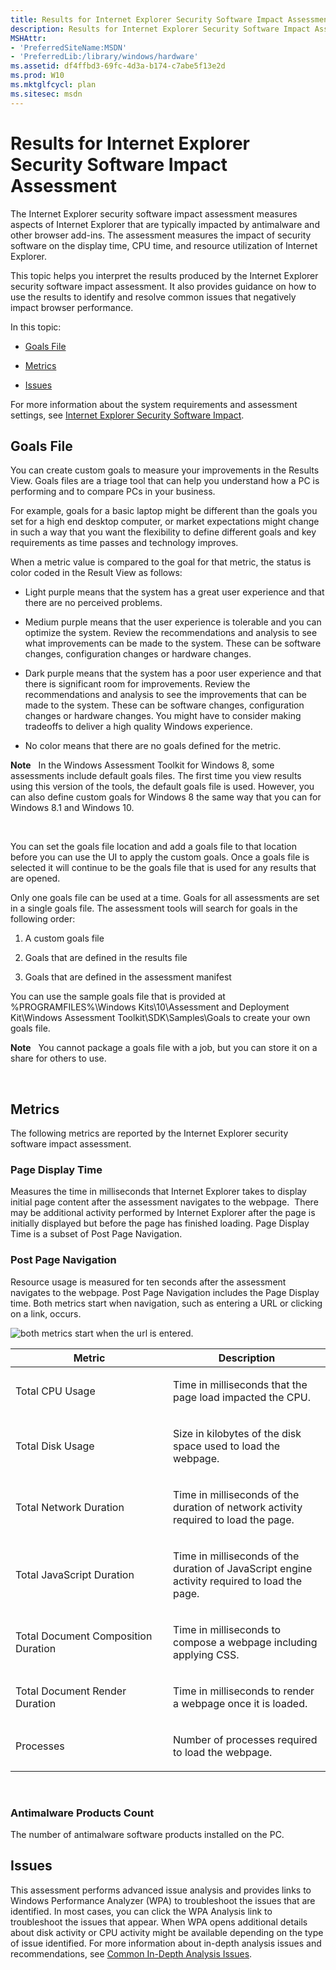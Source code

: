 ```yaml
---
title: Results for Internet Explorer Security Software Impact Assessment
description: Results for Internet Explorer Security Software Impact Assessment
MSHAttr:
- 'PreferredSiteName:MSDN'
- 'PreferredLib:/library/windows/hardware'
ms.assetid: df4ffbd3-69fc-4d3a-b174-c7abe5f13e2d
ms.prod: W10
ms.mktglfcycl: plan
ms.sitesec: msdn
---
```


# Results for Internet Explorer Security Software Impact Assessment


The Internet Explorer security software impact assessment measures aspects of Internet Explorer that are typically impacted by antimalware and other browser add-ins. The assessment measures the impact of security software on the display time, CPU time, and resource utilization of Internet Explorer.

This topic helps you interpret the results produced by the Internet Explorer security software impact assessment. It also provides guidance on how to use the results to identify and resolve common issues that negatively impact browser performance.

In this topic:

-   [Goals File](#bkmk-goals)

-   [Metrics](#bkmk-metrics)

-   [Issues](#bkmk-issues)

For more information about the system requirements and assessment settings, see [Internet Explorer Security Software Impact](internet-explorer-security-software-impact.md).

## <a href="" id="bkmk-goals"></a>Goals File


You can create custom goals to measure your improvements in the Results View. Goals files are a triage tool that can help you understand how a PC is performing and to compare PCs in your business.

For example, goals for a basic laptop might be different than the goals you set for a high end desktop computer, or market expectations might change in such a way that you want the flexibility to define different goals and key requirements as time passes and technology improves.

When a metric value is compared to the goal for that metric, the status is color coded in the Result View as follows:

-   Light purple means that the system has a great user experience and that there are no perceived problems.

-   Medium purple means that the user experience is tolerable and you can optimize the system. Review the recommendations and analysis to see what improvements can be made to the system. These can be software changes, configuration changes or hardware changes.

-   Dark purple means that the system has a poor user experience and that there is significant room for improvements. Review the recommendations and analysis to see the improvements that can be made to the system. These can be software changes, configuration changes or hardware changes. You might have to consider making tradeoffs to deliver a high quality Windows experience.

-   No color means that there are no goals defined for the metric.

**Note**  
In the Windows Assessment Toolkit for Windows 8, some assessments include default goals files. The first time you view results using this version of the tools, the default goals file is used. However, you can also define custom goals for Windows 8 the same way that you can for Windows 8.1 and Windows 10.

 

You can set the goals file location and add a goals file to that location before you can use the UI to apply the custom goals. Once a goals file is selected it will continue to be the goals file that is used for any results that are opened.

Only one goals file can be used at a time. Goals for all assessments are set in a single goals file. The assessment tools will search for goals in the following order:

1.  A custom goals file

2.  Goals that are defined in the results file

3.  Goals that are defined in the assessment manifest

You can use the sample goals file that is provided at %PROGRAMFILES%\\Windows Kits\\10\\Assessment and Deployment Kit\\Windows Assessment Toolkit\\SDK\\Samples\\Goals to create your own goals file.

**Note**  
You cannot package a goals file with a job, but you can store it on a share for others to use.

 

## <a href="" id="bkmk-metrics"></a>Metrics


The following metrics are reported by the Internet Explorer security software impact assessment.

### Page Display Time

Measures the time in milliseconds that Internet Explorer takes to display initial page content after the assessment navigates to the webpage.  There may be additional activity performed by Internet Explorer after the page is initially displayed but before the page has finished loading. Page Display Time is a subset of Post Page Navigation.

### Post Page Navigation

Resource usage is measured for ten seconds after the assessment navigates to the webpage. Post Page Navigation includes the Page Display time. Both metrics start when navigation, such as entering a URL or clicking on a link, occurs.

![both metrics start when the url is entered.](images/dep-iessi.png)

<table>
<colgroup>
<col width="50%" />
<col width="50%" />
</colgroup>
<thead>
<tr class="header">
<th>Metric</th>
<th>Description</th>
</tr>
</thead>
<tbody>
<tr class="odd">
<td><p>Total CPU Usage</p></td>
<td><p>Time in milliseconds that the page load impacted the CPU.</p></td>
</tr>
<tr class="even">
<td><p>Total Disk Usage</p></td>
<td><p>Size in kilobytes of the disk space used to load the webpage.</p></td>
</tr>
<tr class="odd">
<td><p>Total Network Duration</p></td>
<td><p>Time in milliseconds of the duration of network activity required to load the page.</p></td>
</tr>
<tr class="even">
<td><p>Total JavaScript Duration</p></td>
<td><p>Time in milliseconds of the duration of JavaScript engine activity required to load the page.</p></td>
</tr>
<tr class="odd">
<td><p>Total Document Composition Duration</p></td>
<td><p>Time in milliseconds to compose a webpage including applying CSS.</p></td>
</tr>
<tr class="even">
<td><p>Total Document Render Duration</p></td>
<td><p>Time in milliseconds to render a webpage once it is loaded.</p></td>
</tr>
<tr class="odd">
<td><p>Processes</p></td>
<td><p>Number of processes required to load the webpage.</p></td>
</tr>
</tbody>
</table>

 

### Antimalware Products Count

The number of antimalware software products installed on the PC.

## <a href="" id="bkmk-issues"></a>Issues


This assessment performs advanced issue analysis and provides links to Windows Performance Analyzer (WPA) to troubleshoot the issues that are identified. In most cases, you can click the WPA Analysis link to troubleshoot the issues that appear. When WPA opens additional details about disk activity or CPU activity might be available depending on the type of issue identified. For more information about in-depth analysis issues and recommendations, see [Common In-Depth Analysis Issues](common-in-depth-analysis-issues.md).

 

 






